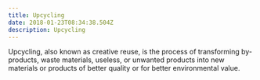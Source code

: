 ```yaml
---
title: Upcycling
date: 2018-01-23T08:34:38.504Z
description: Upcycling
---
```

Upcycling, also known as creative reuse, is the process of transforming by-products, waste materials, useless, or unwanted products into new materials or products of better quality or for better environmental value.
